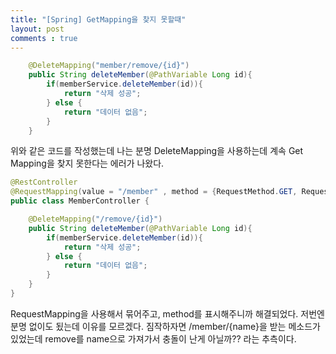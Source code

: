 ```yaml
---
title: "[Spring] GetMapping을 찾지 못할때"
layout: post
comments : true
---
```


```java
    @DeleteMapping("member/remove/{id}")
    public String deleteMember(@PathVariable Long id){
        if(memberService.deleteMember(id)){
            return "삭제 성공";
        } else {
            return "데이터 없음";
        }
    }

```

위와 같은 코드를 작성했는데 나는 분명 DeleteMapping을 사용하는데 계속 Get Mapping을 찾지 못한다는 에러가 나왔다.


```java
@RestController
@RequestMapping(value = "/member" , method = {RequestMethod.GET, RequestMethod.POST, RequestMethod.DELETE})
public class MemberController {

    @DeleteMapping("/remove/{id}")
    public String deleteMember(@PathVariable Long id){
        if(memberService.deleteMember(id)){
            return "삭제 성공";
        } else {
            return "데이터 없음";
        }
    }
}
```

RequestMapping을 사용해서 묶어주고, method를 표시해주니까 해결되었다. 저번엔 분명 없이도 됬는데 이유를 모르겠다.
짐작하자면 /member/{name}을 받는 메소드가 있었는데 remove를 name으로 가져가서 충돌이 난게 아닐까?? 라는 추측이다.